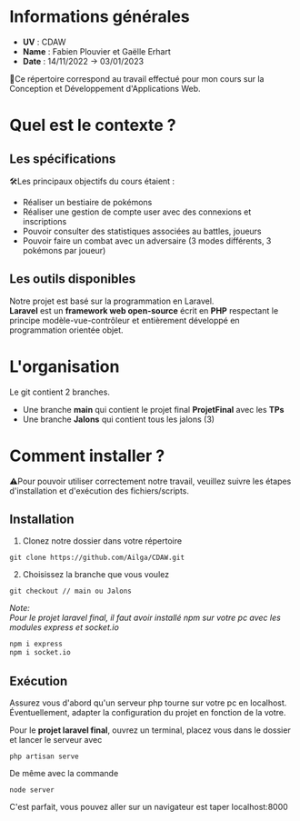 # Informations générales
- **UV** : CDAW
- **Name** : Fabien Plouvier et Gaëlle Erhart
- **Date** : 14/11/2022 -> 03/01/2023

📌Ce répertoire correspond au travail effectué pour mon cours sur la Conception et Développement d'Applications Web.
  
# Quel est le contexte ?

## Les spécifications

🛠️Les principaux objectifs du cours étaient :  

- Réaliser un bestiaire de pokémons  
- Réaliser une gestion de compte user avec des connexions et inscriptions  
- Pouvoir consulter des statistiques associées au battles, joueurs  
- Pouvoir faire un combat avec un adversaire (3 modes différents, 3 pokémons par joueur)  

## Les outils disponibles

Notre projet est basé sur la programmation en Laravel.  
**Laravel** est un **framework web open-source** écrit en **PHP** respectant le principe modèle-vue-contrôleur et entièrement développé en programmation orientée objet. 

# L'organisation

Le git contient 2 branches.  
- Une branche **main** qui contient le projet final **ProjetFinal** avec les **TPs**
- Une branche **Jalons** qui contient tous les jalons (3)

# Comment installer ?
⚠️Pour pouvoir utiliser correctement notre travail, veuillez suivre les étapes d'installation et d'exécution des fichiers/scripts.  

## Installation

1. Clonez notre dossier dans votre répertoire  
```git
git clone https://github.com/Ailga/CDAW.git
```

2. Choisissez la branche que vous voulez
```git
git checkout // main ou Jalons
```

*Note:*  
*Pour le projet laravel final, il faut avoir installé npm sur votre pc avec les modules express et socket.io*  
```bash
npm i express
npm i socket.io
```

## Exécution
Assurez vous d'abord qu'un serveur php tourne sur votre pc en localhost.  
Éventuellement, adapter la configuration du projet en fonction de la votre.  

Pour le **projet laravel final**, ouvrez un terminal, placez vous dans le dossier et lancer le serveur avec
```
php artisan serve
```

De même avec la commande
```
node server
```

C'est parfait, vous pouvez aller sur un navigateur est taper localhost:8000